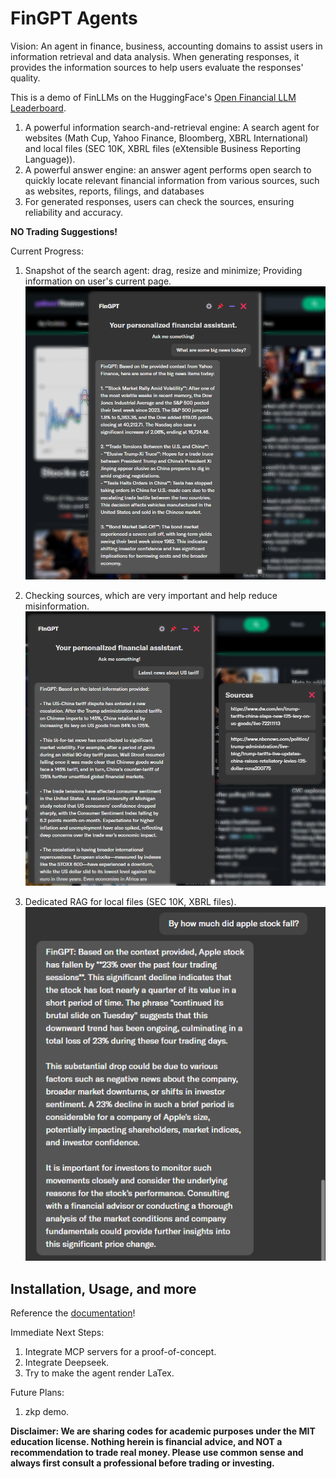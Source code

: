 # FinGPT Agents

Vision: An agent in finance, business, accounting domains to assist users in information retrieval and data analysis. When generating responses, it provides the information sources to help users evaluate the responses' quality.
 
This is a demo of FinLLMs on the HuggingFace's [Open Financial LLM Leaderboard](https://huggingface.co/spaces/TheFinAI/Open-Financial-LLM-Leaderboard).

1. A powerful information search-and-retrieval engine: A search agent for websites (Math Cup, Yahoo Finance, Bloomberg, XBRL International) and local files (SEC 10K, XBRL files (eXtensible Business Reporting Language)).
2. A powerful answer engine: an answer agent performs open search to quickly locate relevant financial information from various sources, such as websites, reports, filings, and databases
3. For generated responses, users can check the sources, ensuring reliability and accuracy.

**NO Trading Suggestions!**

Current Progress:

1. Snapshot of the search agent: drag, resize and minimize; Providing information on user's current page.
   ![image](figures/F4.0_1.png)

2. Checking sources, which are very important and help reduce misinformation.
   ![image](figures/F4.0_Source.png)

3. Dedicated RAG for local files (SEC 10K, XBRL files).
   ![image](figures/F4.0_RAG_1.png)


## Installation, Usage, and more
Reference the [documentation](https://fingpt-search-agent-docs.readthedocs.io/en/latest/)!


Immediate Next Steps:
1. Integrate MCP servers for a proof-of-concept.
2. Integrate Deepseek.
3. Try to make the agent render LaTex.

Future Plans:
1. zkp demo.


**Disclaimer: We are sharing codes for academic purposes under the MIT education license. Nothing herein is financial 
advice, and NOT a recommendation to trade real money. Please use common sense and always first consult a professional
before trading or investing.**
